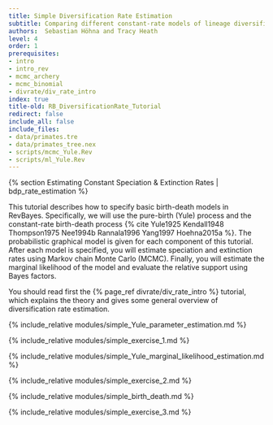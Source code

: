 ```yaml
---
title: Simple Diversification Rate Estimation
subtitle: Comparing different constant-rate models of lineage diversification
authors:  Sebastian Höhna and Tracy Heath
level: 4
order: 1
prerequisites:
- intro
- intro_rev
- mcmc_archery
- mcmc_binomial
- divrate/div_rate_intro
index: true
title-old: RB_DiversificationRate_Tutorial
redirect: false
include_all: false
include_files:
- data/primates.tre
- data/primates_tree.nex
- scripts/mcmc_Yule.Rev
- scripts/ml_Yule.Rev
---
```



{% section Estimating Constant Speciation & Extinction Rates | bdp_rate_estimation %}

This tutorial describes how to specify basic birth-death models in RevBayes.
Specifically, we will use the pure-birth (Yule) process and the constant-rate birth-death process
{% cite Yule1925 Kendall1948 Thompson1975 Nee1994b Rannala1996 Yang1997 Hoehna2015a %}.
The probabilistic graphical model is given for each component of this tutorial. 
After each model is specified, you will estimate speciation and extinction rates using Markov chain Monte Carlo (MCMC). 
Finally, you will estimate the marginal likelihood of the model and evaluate the
relative support using Bayes factors.

You should read first the {% page_ref divrate/div_rate_intro %} tutorial, which explains the theory and 
gives some general overview of diversification rate estimation.


{% include_relative modules/simple_Yule_parameter_estimation.md %}

{% include_relative modules/simple_exercise_1.md %}

{% include_relative modules/simple_Yule_marginal_likelihood_estimation.md %}

{% include_relative modules/simple_exercise_2.md %}

{% include_relative modules/simple_birth_death.md %}

{% include_relative modules/simple_exercise_3.md %}
